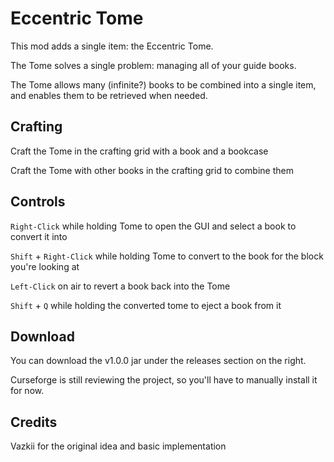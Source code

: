 # Eccentric Tome

This mod adds a single item: the Eccentric Tome.

The Tome solves a single problem: managing all of your guide books.

The Tome allows many (infinite?) books to be combined into a single item, and enables them to be retrieved when needed.

## Crafting

Craft the Tome in the crafting grid with a book and a bookcase

Craft the Tome with other books in the crafting grid to combine them

## Controls

`Right-Click` while holding Tome to open the GUI and select a book to convert it into

`Shift` + `Right-Click` while holding Tome to convert to the book for the block you're looking at

`Left-Click` on air to revert a book back into the Tome

`Shift` + `Q` while holding the converted tome to eject a book from it

## Download

You can download the v1.0.0 jar under the releases section on the right.

Curseforge is still reviewing the project, so you'll have to manually install it for now.

## Credits

Vazkii for the original idea and basic implementation
